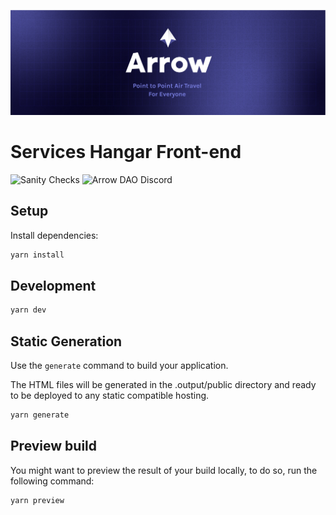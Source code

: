 ![Arrow Banner](https://github.com/Arrow-air/.github/raw/main/profile/assets/arrow_v2_twitter-banner_neu.png)

# Services Hangar Front-end

![Sanity Checks](https://github.com/arrow-air/web-services-hangar/actions/workflows/sanity_checks.yml/badge.svg?branch=main)
![Arrow DAO Discord](https://img.shields.io/discord/853833144037277726?style=plastic)

## Setup

Install dependencies:

```bash
yarn install
```

## Development

```bash
yarn dev
```

## Static Generation

Use the `generate` command to build your application.

The HTML files will be generated in the .output/public directory and ready to be deployed to any static compatible hosting.

```bash
yarn generate
```

## Preview build

You might want to preview the result of your build locally, to do so, run the following command:

```bash
yarn preview
```
